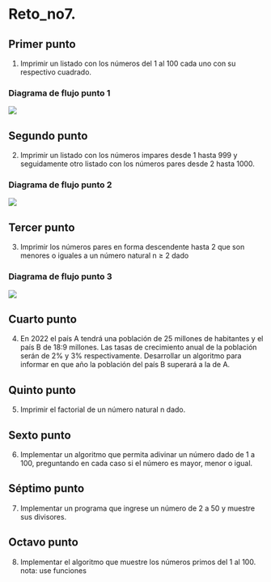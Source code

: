 # Reto_no7.

## Primer punto 
1. Imprimir un listado con los números del 1 al 100 cada uno con su respectivo cuadrado.

### Diagrama de flujo punto 1

   [![](https://mermaid.ink/img/pako:eNpVkMtOwzAQRX_FmlULaeTEeTQWINGmRSxYwYqEhRW71CKxKzcRlDQ_xpYfw3V4iFmNzr0zvp4eKs0FUNjU-rXaMtOih7xUyNb15FbJSuopms2u0KKQ6BIFT6O2cGzZS3RhIR5GunT0qPQR3UzWUk3_4b08orxQnx-NMJoi-b0qd-qqqDrGDeMacVGjP9fZj2_lfGsXQ6Lz3yjrMQp4YCcaJrn9TH-SSmi3ohElUNtyZl5KKNVgfaxr9f1BVUBb0wkPuh1nrcglezasAbph9d7SHVNAe3gDGsahn5F5QqI0ICnBoQcHoIkfRjiLcBxlCSbzNB08eNfaLsB-loVxGmGSBGFAknnsgeCy1eZuvLU7uXvh0Q2cYgxf5z1xDg?type=png)](https://mermaid.live/edit#pako:eNpVkMtOwzAQRX_FmlULaeTEeTQWINGmRSxYwYqEhRW71CKxKzcRlDQ_xpYfw3V4iFmNzr0zvp4eKs0FUNjU-rXaMtOih7xUyNb15FbJSuopms2u0KKQ6BIFT6O2cGzZS3RhIR5GunT0qPQR3UzWUk3_4b08orxQnx-NMJoi-b0qd-qqqDrGDeMacVGjP9fZj2_lfGsXQ6Lz3yjrMQp4YCcaJrn9TH-SSmi3ohElUNtyZl5KKNVgfaxr9f1BVUBb0wkPuh1nrcglezasAbph9d7SHVNAe3gDGsahn5F5QqI0ICnBoQcHoIkfRjiLcBxlCSbzNB08eNfaLsB-loVxGmGSBGFAknnsgeCy1eZuvLU7uXvh0Q2cYgxf5z1xDg)
   
## Segundo punto
2. Imprimir un listado con los números impares desde 1 hasta 999 y seguidamente otro listado con los números pares desde 2 hasta 1000.

### Diagrama de flujo punto 2
   
   [![](https://mermaid.ink/img/pako:eNplUV1PwjAU_Ss39wl0kG7dB23ERDI-jU_6JPOh2YY0spaMEcWx_-5oMUjsU3vOueec9NaY6ixHjquN_kzXoqzgJU4UtOehM1cylboLvd49jJYShkDeLDcyWFxLuBuCz1hj4djAx508wngpi60oOXhwAxJuwT2Pjo1mYuz-4hNreWWk9BGmRvmrmhpiZoMDQs7Bs4v-sTORqnsFn_rMl5c2Z6-5YRf_mixsBtgXOljkZSFk1v5SfcISrNZ5kSfI22smyo8EE9W0OrGv9PNBpcircp87uN9mospjKd5LUSBfic2uRbdCIa_xC7kXeH1GByH1I5dGlHgOHpCHfc8nzCeBz0JCB1HUOPitdWtA-ox5QeQTGrqeS8OB72CeyUqXT3aJZpcm4dUMnGo0P1cJgUo?type=png)](https://mermaid.live/edit#pako:eNplUV1PwjAU_Ss39wl0kG7dB23ERDI-jU_6JPOh2YY0spaMEcWx_-5oMUjsU3vOueec9NaY6ixHjquN_kzXoqzgJU4UtOehM1cylboLvd49jJYShkDeLDcyWFxLuBuCz1hj4djAx508wngpi60oOXhwAxJuwT2Pjo1mYuz-4hNreWWk9BGmRvmrmhpiZoMDQs7Bs4v-sTORqnsFn_rMl5c2Z6-5YRf_mixsBtgXOljkZSFk1v5SfcISrNZ5kSfI22smyo8EE9W0OrGv9PNBpcircp87uN9mospjKd5LUSBfic2uRbdCIa_xC7kXeH1GByH1I5dGlHgOHpCHfc8nzCeBz0JCB1HUOPitdWtA-ox5QeQTGrqeS8OB72CeyUqXT3aJZpcm4dUMnGo0P1cJgUo)
   
## Tercer punto
3. Imprimir los números pares en forma descendente hasta 2 que son menores o iguales a un número natural n ≥ 2 dado

### Diagrama de flujo punto 3

   [![](https://mermaid.ink/img/pako:eNpVkV9rwjAUxb_K3YWBQittUlsbUJj_B9vT9jS7h9DGGWYTiZXV1X73pa04zEvC79x7zg23wlRnAhlu9_on3XFTwPs8UWDPU-9ZyVTqPrjuBKabFyEMlJ-dOG3hoirhEQg8jMGrO2HRCpejvMByU8IYSnDBv3YtW3F2V6n0BWbWZzIGcvWY_Svz3lKq_h1urFebAzfsNs2qVda3PHLl6y4PIFEdaG50MBcm5zKz364anmCxE7lIkNlnxs13gomqbR0_FfrtrFJkhTkJB0-HjBdiLvmX4TmyLd8fLT1whazCEhkZkkFMRyENIp9G1CMOnpGFAxJ4ceANgzj06CiKagd_tbYG3iCOyTAKPBr6xKfhiDooMllo89ptpV1Om_DRNjRj1H_P1Hgw?type=png)](https://mermaid.live/edit#pako:eNpVkV9rwjAUxb_K3YWBQittUlsbUJj_B9vT9jS7h9DGGWYTiZXV1X73pa04zEvC79x7zg23wlRnAhlu9_on3XFTwPs8UWDPU-9ZyVTqPrjuBKabFyEMlJ-dOG3hoirhEQg8jMGrO2HRCpejvMByU8IYSnDBv3YtW3F2V6n0BWbWZzIGcvWY_Svz3lKq_h1urFebAzfsNs2qVda3PHLl6y4PIFEdaG50MBcm5zKz364anmCxE7lIkNlnxs13gomqbR0_FfrtrFJkhTkJB0-HjBdiLvmX4TmyLd8fLT1whazCEhkZkkFMRyENIp9G1CMOnpGFAxJ4ceANgzj06CiKagd_tbYG3iCOyTAKPBr6xKfhiDooMllo89ptpV1Om_DRNjRj1H_P1Hgw)
    
## Cuarto punto
4. En 2022 el país A tendrá una población de 25 millones de habitantes y el país B de 18:9 millones. Las tasas de crecimiento anual de la población serán de 2% y 3% respectivamente. Desarrollar un algoritmo para informar en que año la población del país B superará a la de A.

## Quinto punto
5. Imprimir el factorial de un número natural n dado.

## Sexto punto
6. Implementar un algoritmo que permita adivinar un número dado de 1 a 100, preguntando en cada caso si el número es mayor, menor o igual.

## Séptimo punto
7. Implementar un programa que ingrese un número de 2 a 50 y muestre sus divisores.

## Octavo punto
8. Implementar el algoritmo que muestre los números primos del 1 al 100. nota: use funciones
   
   
